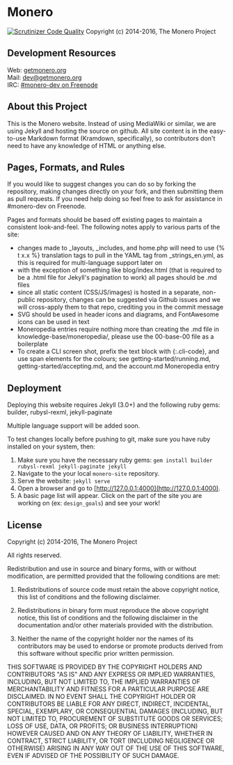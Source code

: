 # Monero

[![Scrutinizer Code Quality](https://scrutinizer-ci.com/g/rpcjacobs/monero-site/badges/quality-score.png?b=master)](https://scrutinizer-ci.com/g/rpcjacobs/monero-site/?branch=master)
Copyright (c) 2014-2016, The Monero Project

## Development Resources

Web: [getmonero.org](http://getmonero.org)  
Mail: [dev@getmonero.org](mailto:dev@getmonero.org)  
IRC: [#monero-dev on Freenode](irc://chat.freenode.net/#monero-dev)

## About this Project

This is the Monero website. Instead of using MediaWiki or similar, we are using Jekyll and hosting the source on github. All site content is in the easy-to-use Markdown format (Kramdown, specifically), so contributors don't need to have any knowledge of HTML or anything else.

## Pages, Formats, and Rules

If you would like to suggest changes you can do so by forking the repository, making changes directly on your fork, and then submitting them as pull requests. If you need help doing so feel free to ask for assistance in #monero-dev on Freenode.

Pages and formats should be based off existing pages to maintain a consistent look-and-feel. The following notes apply to various parts of the site:

- changes made to _layouts, _includes, and home.php will need to use {% t x.x %} translation tags to pull in the YAML tag from _strings_en.yml, as this is required for multi-language support later on
- with the exception of something like blog/index.html (that is required to be a .html file for Jekyll's pagination to work) all pages should be .md files
- since all static content (CSS/JS/images) is hosted in a separate, non-public repository, changes can be suggested via Github issues and we will cross-apply them to that repo, crediting you in the commit message
- SVG should be used in header icons and diagrams, and FontAwesome icons can be used in text
- Moneropedia entries require nothing more than creating the .md file in knowledge-base/moneropedia/, please use the 00-base-00 file as a boilerplate
- To create a CLI screen shot, prefix the text block with {:.cli-code}, and use span elements for the colours; see getting-started/running.md, getting-started/accepting.md, and the account.md Moneropedia entry

## Deployment

Deploying this website requires Jekyll (3.0+) and the following ruby gems: builder, rubysl-rexml, jekyll-paginate

Multiple language support will be added soon.

To test changes locally before pushing to git, make sure you have ruby installed on your system, then:

1. Make sure you have the necessary ruby gems: `gem install builder rubysl-rexml jekyll-paginate jekyll`
2. Navigate to the your local `monero-site` repository.
3. Serve the website: `jekyll serve`
4. Open a browser and go to [http://127.0.0.1:4000](http://127.0.0.1:4000).
5. A basic page list will appear. Click on the part of the site you are working on (ex: `design_goals`) and see your work!

## License

Copyright (c) 2014-2016, The Monero Project

All rights reserved.

Redistribution and use in source and binary forms, with or without modification, are permitted provided that the following conditions are met:

1. Redistributions of source code must retain the above copyright notice, this list of conditions and the following disclaimer.

2. Redistributions in binary form must reproduce the above copyright notice, this list of conditions and the following disclaimer in the documentation and/or other materials provided with the distribution.

3. Neither the name of the copyright holder nor the names of its contributors may be used to endorse or promote products derived from this software without specific prior written permission.

THIS SOFTWARE IS PROVIDED BY THE COPYRIGHT HOLDERS AND CONTRIBUTORS "AS IS" AND ANY EXPRESS OR IMPLIED WARRANTIES, INCLUDING, BUT NOT LIMITED TO, THE IMPLIED WARRANTIES OF MERCHANTABILITY AND FITNESS FOR A PARTICULAR PURPOSE ARE DISCLAIMED. IN NO EVENT SHALL THE COPYRIGHT HOLDER OR CONTRIBUTORS BE LIABLE FOR ANY DIRECT, INDIRECT, INCIDENTAL, SPECIAL, EXEMPLARY, OR CONSEQUENTIAL DAMAGES (INCLUDING, BUT NOT LIMITED TO, PROCUREMENT OF SUBSTITUTE GOODS OR SERVICES; LOSS OF USE, DATA, OR PROFITS; OR BUSINESS INTERRUPTION) HOWEVER CAUSED AND ON ANY THEORY OF LIABILITY, WHETHER IN CONTRACT, STRICT LIABILITY, OR TORT (INCLUDING NEGLIGENCE OR OTHERWISE) ARISING IN ANY WAY OUT OF THE USE OF THIS SOFTWARE, EVEN IF ADVISED OF THE POSSIBILITY OF SUCH DAMAGE.
